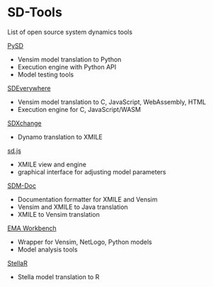 # SD-Tools
List of open source system dynamics tools


[PySD](https://github.com/JamesPHoughton/pysd)
- Vensim model translation to Python
- Execution engine with Python API
- Model testing tools

[SDEverywhere](https://github.com/ToddFincannon/SDEverywhere)
- Vensim model translation to C, JavaScript, WebAssembly, HTML
- Execution engine for C, JavaScript/WASM

[SDXchange](https://github.com/SDXchange/SDXchange.github.io)
- Dynamo translation to XMILE

[sd.js](https://github.com/bpowers/sd.js)
- XMILE view and engine
- graphical interface for adjusting model parameters

[SDM-Doc](https://www.systemdynamics.org/SDM-doc)
- Documentation formatter for XMILE and Vensim
- Vensim and XMILE to Java translation
- XMILE to Vensim translation

[EMA Workbench](https://github.com/quaquel/EMAworkbench)
- Wrapper for Vensim, NetLogo, Python models
- Model analysis tools

[StellaR](http://www.r-gis.net/stellar/)
- Stella model translation to R
